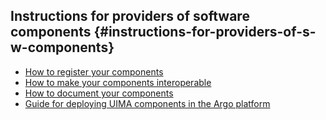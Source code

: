 ## Instructions for providers of software components {#instructions-for-providers-of-s-w-components}

* [How to register your components](how-to-share-your-components.md)
* [How to make your components interoperable](how-to-make-your-components-interoperable.md)
* [How to document your components](how-to-document-your-components.md)
* [Guide for deploying UIMA components in the Argo platform](guide_for_deploying_uima_components_in_.md)

